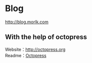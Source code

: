 # Blog

<http://blog.morlk.com>

## With the help of octopress
Website：<http://octopress.org>  
Readme：[Octopress](./octopress.md)

